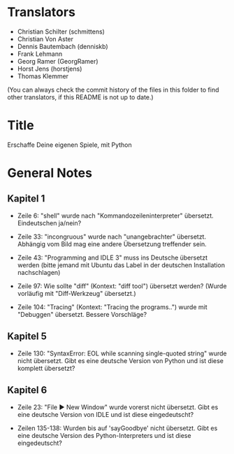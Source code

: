 Translators
===========

- Christian Schilter (schmittens)
- Christian Von Aster
- Dennis Bautembach (denniskb)
- Frank Lehmann
- Georg Ramer (GeorgRamer)
- Horst Jens (horstjens)
- Thomas Klemmer

(You can always check the commit history of the files in this folder to find other translators, if this README is not up to date.)

Title
=====

Erschaffe Deine eigenen Spiele, mit Python

General Notes
=============

Kapitel 1
---------

- Zeile 6: "shell" wurde nach "Kommandozeileninterpreter" übersetzt. Eindeutschen ja/nein?

- Zeile 33: "incongruous" wurde nach "unangebrachter" übersetzt. Abhängig vom Bild mag eine andere Übersetzung treffender sein.

- Zeile 43: "Programming and IDLE 3" muss ins Deutsche übersetzt werden (bitte jemand mit Ubuntu das Label in der deutschen Installation nachschlagen)

- Zeile 97: Wie sollte "diff" (Kontext: "diff tool") übersetzt werden? (Wurde vorläufig mit "Diff-Werkzeug" übersetzt.)

- Zeile 104: "Tracing" (Kontext: "Tracing the programs..") wurde mit "Debuggen" übersetzt. Bessere Vorschläge?

Kapitel 5
---------

- Zeile 130: "SyntaxError: EOL while scanning single-quoted string" wurde nicht übersetzt. Gibt es eine deutsche Version von Python und ist diese komplett übersetzt?

Kapitel 6
---------

- Zeile 23: "File ► New Window" wurde vorerst nicht übersetzt. Gibt es eine deutsche Version von IDLE und ist diese eingedeutscht?

- Zeilen 135-138: Wurden bis auf 'sayGoodbye' nicht übersetzt. Gibt es eine deutsche Version des Python-Interpreters und ist diese eingedeutscht?